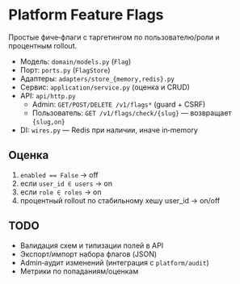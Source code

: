 # Platform Feature Flags

Простые фиче‑флаги с таргетингом по пользователю/роли и процентным rollout.

- Модель: `domain/models.py` (`Flag`)
- Порт: `ports.py` (`FlagStore`)
- Адаптеры: `adapters/store_{memory,redis}.py`
- Сервис: `application/service.py` (оценка и CRUD)
- API: `api/http.py`
  - Admin: `GET/POST/DELETE /v1/flags*` (guard + CSRF)
  - Пользователь: `GET /v1/flags/check/{slug}` — возвращает `{slug,on}`
- DI: `wires.py` — Redis при наличии, иначе in‑memory

## Оценка
1) `enabled == False` → off
2) если `user_id ∈ users` → on
3) если `role ∈ roles` → on
4) процентный rollout по стабильному хешу user_id → on/off

## TODO
- Валидация схем и типизации полей в API
- Экспорт/импорт набора флагов (JSON)
- Admin‑аудит изменений (интеграция с `platform/audit`)
- Метрики по попаданиям/оценкам

